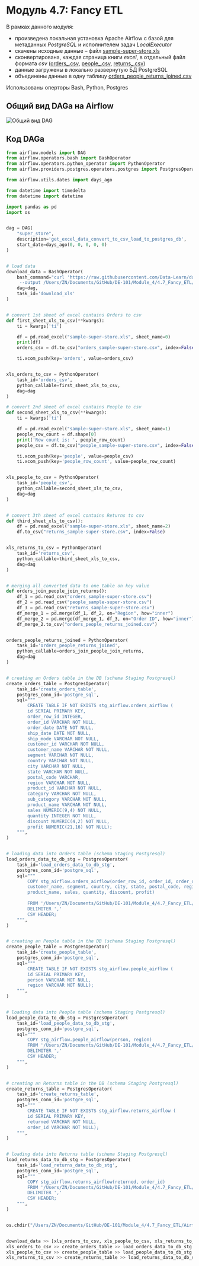 # Модуль 4.7: Fancy ETL

В рамках данного модуля:
- произведена локальная установка Apache Airflow с базой для метаданных _PostgreSQL_ и исполнителем задач _LocalExecutor_
- скачены исходные данные – файл [sample-super-store.xls](https://github.com/ReIZzz/DE-101/blob/main/Module_4/4.7_Fancy_ETL/data/sample-super-store.xls)
- сконвертирована, каждая страница книги _excel_, в отдельный файл формата _csv_ ([orders_.csv](https://github.com/ReIZzz/DE-101/blob/main/Module_4/4.7_Fancy_ETL/data/orders_.csv), [people_.csv](https://github.com/ReIZzz/DE-101/blob/main/Module_4/4.7_Fancy_ETL/data/people_.csv), [returns_.csv](https://github.com/ReIZzz/DE-101/blob/main/Module_4/4.7_Fancy_ETL/data/returns_.csv))
- данные загружены в локально развернутую БД PostgreSQL
- объединены данные в одну таблицу [orders_people_returns_joined.csv](https://github.com/ReIZzz/DE-101/blob/main/Module_4/4.7_Fancy_ETL/data/orders_people_returns_joined.csv)

Использованы оперторы Bash, Python, Postgres

## Общий вид DAGа на Airflow
![Общий вид DAG](https://github.com/ReIZzz/DE-101/blob/main/Module_4/4.7_Fancy_ETL/img/dag_superstore_airflow.png)


## Код DAGа

```python
from airflow.models import DAG
from airflow.operators.bash import BashOperator
from airflow.operators.python_operator import PythonOperator
from airflow.providers.postgres.operators.postgres import PostgresOperator

from airflow.utils.dates import days_ago

from datetime import timedelta
from datetime import datetime

import pandas as pd
import os


dag = DAG(
    "super_store",
    description='get_excel_data_convert_to_csv_load_to_postgres_db',
    start_date=days_ago(0, 0, 0, 0, 0)
)


# load data
download_data = BashOperator(
    bash_command="curl 'https://raw.githubusercontent.com/Data-Learn/data-engineering/master/DE-101%20Modules/Module01/DE%20-%20101%20Lab%201.1/Sample%20-%20Superstore.xls'\
     --output /Users/ZN/Documents/GitHub/DE-101/Module_4/4.7_Fancy_ETL/Airflow/.venv/app/sample-super-store.xls",
    dag=dag,
    task_id='download_xls'
)


# convert 1st sheet of excel contains Orders to csv
def first_sheet_xls_to_csv(**kwargs):
    ti = kwargs['ti']

    df = pd.read_excel("sample-super-store.xls", sheet_name=0)
    print(df)
    orders_csv = df.to_csv("orders_sample-super-store.csv", index=False)

    ti.xcom_push(key='orders', value=orders_csv)


xls_orders_to_csv = PythonOperator(
    task_id='orders_csv',
    python_callable=first_sheet_xls_to_csv,
    dag=dag
)

# convert 2nd sheet of excel contains People to csv
def second_sheet_xls_to_csv(**kwargs):
    ti = kwargs['ti']

    df = pd.read_excel("sample-super-store.xls", sheet_name=1)
    people_row_count = df.shape[0]
    print('Row count is: ', people_row_count)
    people_csv = df.to_csv("people_sample-super-store.csv", index=False)

    ti.xcom_push(key='people', value=people_csv)
    ti.xcom_push(key='people_row_count', value=people_row_count)


xls_people_to_csv = PythonOperator(
    task_id='people_csv',
    python_callable=second_sheet_xls_to_csv,
    dag=dag
)


# convert 3th sheet of excel contains Returns to csv
def third_sheet_xls_to_csv():
    df = pd.read_excel("sample-super-store.xls", sheet_name=2)
    df.to_csv("returns_sample-super-store.csv", index=False)


xls_returns_to_csv = PythonOperator(
    task_id='returns_csv',
    python_callable=third_sheet_xls_to_csv,
    dag=dag
)


# merging all converted data to one table on key value
def orders_join_people_join_returns():
    df_1 = pd.read_csv("orders_sample-super-store.csv")
    df_2 = pd.read_csv("people_sample-super-store.csv")
    df_3 = pd.read_csv("returns_sample-super-store.csv")
    df_merge_1 = pd.merge(df_1, df_2, on="Region", how="inner")
    df_merge_2 = pd.merge(df_merge_1, df_3, on="Order ID", how="inner")
    df_merge_2.to_csv("orders_people_returns_joined.csv")


orders_people_returns_joined = PythonOperator(
    task_id='orders_people_returns_joined',
    python_callable=orders_join_people_join_returns,
    dag=dag
)


# creating an Orders table in the DB (schema Staging Postgresql)
create_orders_table = PostgresOperator(
    task_id='create_orders_table',
    postgres_conn_id='postgre_sql',
    sql="""
        CREATE TABLE IF NOT EXISTS stg_airflow.orders_airflow (
        id SERIAL PRIMARY KEY,
        order_row_id INTEGER,
        order_id VARCHAR NOT NULL,
        order_date DATE NOT NULL,
        ship_date DATE NOT NULL,
        ship_mode VARCHAR NOT NULL,
        customer_id VARCHAR NOT NULL,
        customer_name VARCHAR NOT NULL,
        segment VARCHAR NOT NULL,
        country VARCHAR NOT NULL,
        city VARCHAR NOT NULL,
        state VARCHAR NOT NULL,
        postal_code VARCHAR,
        region VARCHAR NOT NULL,
        product_id VARCHAR NOT NULL,
        category VARCHAR NOT NULL,
        sub_category VARCHAR NOT NULL,
        product_name VARCHAR NOT NULL,
        sales NUMERIC(9,4) NOT NULL,
        quantity INTEGER NOT NULL,
        discount NUMERIC(4,2) NOT NULL,
        profit NUMERIC(21,16) NOT NULL);
    """,
)


# loading data into Orders table (schema Staging Postgresql)
load_orders_data_to_db_stg = PostgresOperator(
    task_id='load_orders_data_to_db_stg',
    postgres_conn_id='postgre_sql',
    sql="""
        COPY stg_airflow.orders_airflow(order_row_id, order_id, order_date, ship_date, ship_mode, customer_id,\
        customer_name, segment, country, city, state, postal_code, region, product_id, category, sub_category,\
        product_name, sales, quantity, discount, profit)
        
        FROM '/Users/ZN/Documents/GitHub/DE-101/Module_4/4.7_Fancy_ETL/Airflow/.venv/app/orders_sample-super-store.csv'
        DELIMITER ','
        CSV HEADER;
    """,
)


# creating an People table in the DB (schema Staging Postgresql)
create_people_table = PostgresOperator(
    task_id='create_people_table',
    postgres_conn_id='postgre_sql',
    sql="""
        CREATE TABLE IF NOT EXISTS stg_airflow.people_airflow (
        id SERIAL PRIMARY KEY,
        person VARCHAR NOT NULL,
        region VARCHAR NOT NULL);
    """,
)


# loading data into People table (schema Staging Postgresql)
load_people_data_to_db_stg = PostgresOperator(
    task_id='load_people_data_to_db_stg',
    postgres_conn_id='postgre_sql',
    sql="""
        COPY stg_airflow.people_airflow(person, region)
        FROM '/Users/ZN/Documents/GitHub/DE-101/Module_4/4.7_Fancy_ETL/Airflow/.venv/app/people_sample-super-store.csv'
        DELIMITER ','
        CSV HEADER;
    """,
)


# creating an Returns table in the DB (schema Staging Postgresql)
create_returns_table = PostgresOperator(
    task_id='create_returns_table',
    postgres_conn_id='postgre_sql',
    sql="""
        CREATE TABLE IF NOT EXISTS stg_airflow.returns_airflow (
        id SERIAL PRIMARY KEY,
        returned VARCHAR NOT NULL,
        order_id VARCHAR NOT NULL);
    """,
)


# loading data into Returns table (schema Staging Postgresql)
load_returns_data_to_db_stg = PostgresOperator(
    task_id='load_returns_data_to_db_stg',
    postgres_conn_id='postgre_sql',
    sql="""
        COPY stg_airflow.returns_airflow(returned, order_id)
        FROM '/Users/ZN/Documents/GitHub/DE-101/Module_4/4.7_Fancy_ETL/Airflow/.venv/app/returns_sample-super-store.csv'
        DELIMITER ','
        CSV HEADER;
    """,
)


os.chdir("/Users/ZN/Documents/GitHub/DE-101/Module_4/4.7_Fancy_ETL/Airflow/.venv/app")


download_data >> [xls_orders_to_csv, xls_people_to_csv, xls_returns_to_csv] >> orders_people_returns_joined
xls_orders_to_csv >> create_orders_table >> load_orders_data_to_db_stg
xls_people_to_csv >> create_people_table >> load_people_data_to_db_stg
xls_returns_to_csv >> create_returns_table >> load_returns_data_to_db_stg

  ```
